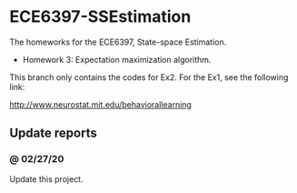 # ECE6397-SSEstimation

The homeworks for the ECE6397, State-space Estimation.

* Homework 3: Expectation maximization algorithm.

This branch only contains the codes for Ex2. For the Ex1, see the following link:

http://www.neurostat.mit.edu/behaviorallearning

## Update reports

### @ 02/27/20

Update this project.